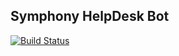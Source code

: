 Symphony HelpDesk Bot
---
[![Build Status](https://travis-ci.org/symphonyoss/helpdesk-bot.svg)](https://travis-ci.org/symphonyoss/helpdesk-bot)
